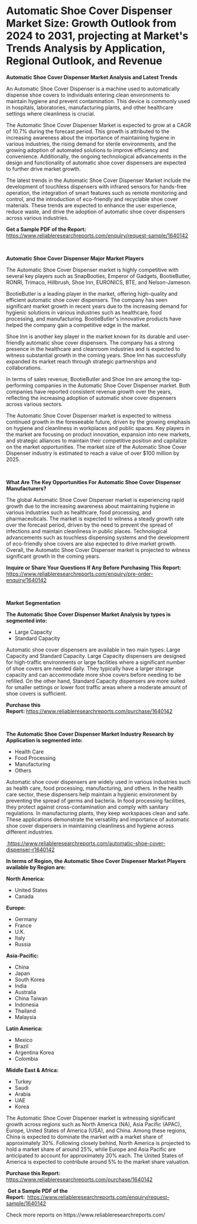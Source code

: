 <p><h1>Automatic Shoe Cover Dispenser Market Size: Growth Outlook from 2024 to 2031, projecting at Market's Trends Analysis by Application, Regional Outlook, and Revenue</h1></p><p><strong>Automatic Shoe Cover Dispenser Market Analysis and Latest Trends</strong></p>
<p><p>An Automatic Shoe Cover Dispenser is a machine used to automatically dispense shoe covers to individuals entering clean environments to maintain hygiene and prevent contamination. This device is commonly used in hospitals, laboratories, manufacturing plants, and other healthcare settings where cleanliness is crucial.</p><p>The Automatic Shoe Cover Dispenser Market is expected to grow at a CAGR of 10.7% during the forecast period. This growth is attributed to the increasing awareness about the importance of maintaining hygiene in various industries, the rising demand for sterile environments, and the growing adoption of automated solutions to improve efficiency and convenience. Additionally, the ongoing technological advancements in the design and functionality of automatic shoe cover dispensers are expected to further drive market growth.</p><p>The latest trends in the Automatic Shoe Cover Dispenser Market include the development of touchless dispensers with infrared sensors for hands-free operation, the integration of smart features such as remote monitoring and control, and the introduction of eco-friendly and recyclable shoe cover materials. These trends are expected to enhance the user experience, reduce waste, and drive the adoption of automatic shoe cover dispensers across various industries.</p></p>
<p><strong>Get a Sample PDF of the Report:&nbsp;</strong> <a href="https://www.reliableresearchreports.com/enquiry/request-sample/1640142">https://www.reliableresearchreports.com/enquiry/request-sample/1640142</a></p>
<p>&nbsp;</p>
<p><strong>Automatic Shoe Cover Dispenser Major Market Players</strong></p>
<p><p>The Automatic Shoe Cover Dispenser market is highly competitive with several key players such as SnapBooties, Emperor of Gadgets, BootieButler, RONRI, Trimaco, Hillbrush, Shoe Inn, EURONICS, BTE, and Nelson-Jameson.</p><p>BootieButler is a leading player in the market, offering high-quality and efficient automatic shoe cover dispensers. The company has seen significant market growth in recent years due to the increasing demand for hygienic solutions in various industries such as healthcare, food processing, and manufacturing. BootieButler's innovative products have helped the company gain a competitive edge in the market.</p><p>Shoe Inn is another key player in the market known for its durable and user-friendly automatic shoe cover dispensers. The company has a strong presence in the healthcare and cleanroom industries and is expected to witness substantial growth in the coming years. Shoe Inn has successfully expanded its market reach through strategic partnerships and collaborations.</p><p>In terms of sales revenue, BootieButler and Shoe Inn are among the top-performing companies in the Automatic Shoe Cover Dispenser market. Both companies have reported consistent revenue growth over the years, reflecting the increasing adoption of automatic shoe cover dispensers across various sectors.</p><p>The Automatic Shoe Cover Dispenser market is expected to witness continued growth in the foreseeable future, driven by the growing emphasis on hygiene and cleanliness in workplaces and public spaces. Key players in the market are focusing on product innovation, expansion into new markets, and strategic alliances to maintain their competitive position and capitalize on the market opportunities. The market size of the Automatic Shoe Cover Dispenser industry is estimated to reach a value of over $100 million by 2025.</p></p>
<p>&nbsp;</p>
<p><strong>What Are The Key Opportunities For Automatic Shoe Cover Dispenser Manufacturers?</strong></p>
<p><p>The global Automatic Shoe Cover Dispenser market is experiencing rapid growth due to the increasing awareness about maintaining hygiene in various industries such as healthcare, food processing, and pharmaceuticals. The market is expected to witness a steady growth rate over the forecast period, driven by the need to prevent the spread of infections and maintain cleanliness in public places. Technological advancements such as touchless dispensing systems and the development of eco-friendly shoe covers are also expected to drive market growth. Overall, the Automatic Shoe Cover Dispenser market is projected to witness significant growth in the coming years.</p></p>
<p><strong>Inquire or Share Your Questions If Any Before Purchasing This Report:</strong> <a href="https://www.reliableresearchreports.com/enquiry/pre-order-enquiry/1640142">https://www.reliableresearchreports.com/enquiry/pre-order-enquiry/1640142</a></p>
<p>&nbsp;</p>
<p><strong>Market Segmentation</strong></p>
<p><strong>The Automatic Shoe Cover Dispenser Market Analysis by types is segmented into:</strong></p>
<p><ul><li>Large Capacity</li><li>Standard Capacity</li></ul></p>
<p><p>Automatic shoe cover dispensers are available in two main types: Large Capacity and Standard Capacity. Large Capacity dispensers are designed for high-traffic environments or large facilities where a significant number of shoe covers are needed daily. They typically have a larger storage capacity and can accommodate more shoe covers before needing to be refilled. On the other hand, Standard Capacity dispensers are more suited for smaller settings or lower foot traffic areas where a moderate amount of shoe covers is sufficient.</p></p>
<p><strong>Purchase this Report:&nbsp;</strong><a href="https://www.reliableresearchreports.com/purchase/1640142">https://www.reliableresearchreports.com/purchase/1640142</a></p>
<p>&nbsp;</p>
<p><strong>The Automatic Shoe Cover Dispenser Market Industry Research by Application is segmented into:</strong></p>
<p><ul><li>Health Care</li><li>Food Processing</li><li>Manufacturing</li><li>Others</li></ul></p>
<p><p>Automatic shoe cover dispensers are widely used in various industries such as health care, food processing, manufacturing, and others. In the health care sector, these dispensers help maintain a hygienic environment by preventing the spread of germs and bacteria. In food processing facilities, they protect against cross-contamination and comply with sanitary regulations. In manufacturing plants, they keep workspaces clean and safe. These applications demonstrate the versatility and importance of automatic shoe cover dispensers in maintaining cleanliness and hygiene across different industries.</p></p>
<p><a href="https://www.reliableresearchreports.com/automatic-shoe-cover-dispenser-r1640142">&nbsp;https://www.reliableresearchreports.com/automatic-shoe-cover-dispenser-r1640142</a></p>
<p><strong>In terms of Region, the Automatic Shoe Cover Dispenser Market Players available by Region are:</strong></p>
<p>
    <p> <strong> North America: </strong>
        <ul>
            <li>United States</li>
            <li>Canada</li>
        </ul>
        </p> 
    <p> <strong> Europe: </strong>
        <ul>
            <li>Germany</li>
            <li>France</li>
            <li>U.K.</li>
            <li>Italy</li>
            <li>Russia</li>
        </ul>
        </p> 
    <p> <strong> Asia-Pacific: </strong>
        <ul>
            <li>China</li>
            <li>Japan</li>
            <li>South Korea</li>
            <li>India</li>
            <li>Australia</li>
            <li>China Taiwan</li>
            <li>Indonesia</li>
            <li>Thailand</li>
            <li>Malaysia</li>
        </ul>
        </p> 
    <p> <strong> Latin America: </strong>
        <ul>
            <li>Mexico</li>
            <li>Brazil</li>
            <li>Argentina Korea</li>
            <li>Colombia</li>
        </ul>
        </p> 
    <p> <strong> Middle East & Africa: </strong>
        <ul>
            <li>Turkey</li>
            <li>Saudi</li>
            <li>Arabia</li>
            <li>UAE</li>
            <li>Korea</li>
        </ul>
    </p>
    </p>
<p><p>The Automatic Shoe Cover Dispenser market is witnessing significant growth across regions such as North America (NA), Asia Pacific (APAC), Europe, United States of America (USA), and China. Among these regions, China is expected to dominate the market with a market share of approximately 30%. Following closely behind, North America is projected to hold a market share of around 25%, while Europe and Asia Pacific are anticipated to account for approximately 20% each. The United States of America is expected to contribute around 5% to the market share valuation.</p></p>
<p><strong>Purchase this Report: </strong><a href="https://www.reliableresearchreports.com/purchase/1640142">https://www.reliableresearchreports.com/purchase/1640142</a></p>
<p>&nbsp;<strong>Get a Sample PDF of the Report:&nbsp;&nbsp;</strong><a href="https://www.reliableresearchreports.com/enquiry/request-sample/1640142">https://www.reliableresearchreports.com/enquiry/request-sample/1640142</a></p>
<p><strong></strong></p>
<p>Check more reports on https://www.reliableresearchreports.com/</p>